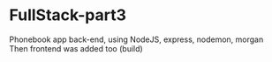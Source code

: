 # FullStack-part3
Phonebook app back-end, using NodeJS, express, nodemon, morgan </br>
Then frontend was added too (build)
